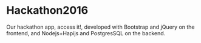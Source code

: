 # Hackathon2016

Our hackathon app, access it!, developed with Bootstrap and jQuery on the frontend, and Nodejs+Hapijs and PostgresSQL on the backend.
